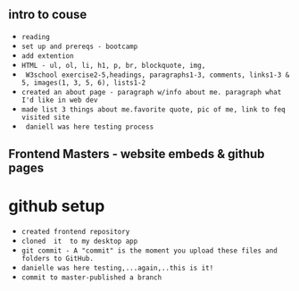 ## intro to couse
- `reading`
- `set up and prereqs - bootcamp`
- `add extention`
- `HTML - ul, ol, li, h1, p, br, blockquote, img,`
- ` W3school exercise2-5,headings, paragraphs1-3, comments, links1-3 & 5, images(1, 3, 5, 6), lists1-2`
- `created an about page - paragraph w/info about me. paragraph what I'd like in web dev`
- ` made list 3 things about me.favorite quote, pic of me, link to feq visited site `
- ` daniell was here testing process`

## Frontend Masters - website embeds & github pages
# github setup
- `created frontend repository`
- `cloned  it  to my desktop app` 
- `git commit - A "commit" is the moment you upload these files and folders to GitHub.`
- `danielle was here testing,...again,..this is it!`
- `commit to master-published a branch`
